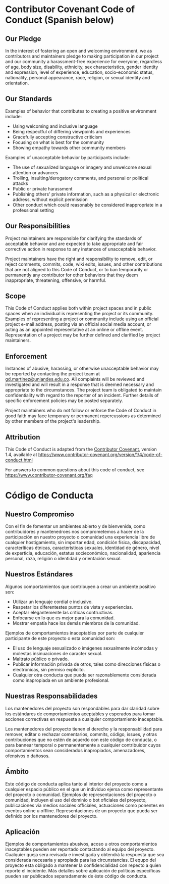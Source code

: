 # Contributor Covenant Code of Conduct (Spanish below)

## Our Pledge

In the interest of fostering an open and welcoming environment, we as
contributors and maintainers pledge to making participation in our project and
our community a harassment-free experience for everyone, regardless of age, body
size, disability, ethnicity, sex characteristics, gender identity and expression,
level of experience, education, socio-economic status, nationality, personal
appearance, race, religion, or sexual identity and orientation.

## Our Standards

Examples of behavior that contributes to creating a positive environment
include:

* Using welcoming and inclusive language
* Being respectful of differing viewpoints and experiences
* Gracefully accepting constructive criticism
* Focusing on what is best for the community
* Showing empathy towards other community members

Examples of unacceptable behavior by participants include:

* The use of sexualized language or imagery and unwelcome sexual attention or
 advances
* Trolling, insulting/derogatory comments, and personal or political attacks
* Public or private harassment
* Publishing others' private information, such as a physical or electronic
 address, without explicit permission
* Other conduct which could reasonably be considered inappropriate in a
 professional setting

## Our Responsibilities

Project maintainers are responsible for clarifying the standards of acceptable
behavior and are expected to take appropriate and fair corrective action in
response to any instances of unacceptable behavior.

Project maintainers have the right and responsibility to remove, edit, or
reject comments, commits, code, wiki edits, issues, and other contributions
that are not aligned to this Code of Conduct, or to ban temporarily or
permanently any contributor for other behaviors that they deem inappropriate,
threatening, offensive, or harmful.

## Scope

This Code of Conduct applies both within project spaces and in public spaces
when an individual is representing the project or its community. Examples of
representing a project or community include using an official project e-mail
address, posting via an official social media account, or acting as an appointed
representative at an online or offline event. Representation of a project may be
further defined and clarified by project maintainers.

## Enforcement

Instances of abusive, harassing, or otherwise unacceptable behavior may be
reported by contacting the project team at gd.martinez@uniandes.edu.co. All
complaints will be reviewed and investigated and will result in a response that
is deemed necessary and appropriate to the circumstances. The project team is
obligated to maintain confidentiality with regard to the reporter of an incident.
Further details of specific enforcement policies may be posted separately.

Project maintainers who do not follow or enforce the Code of Conduct in good
faith may face temporary or permanent repercussions as determined by other
members of the project's leadership.

## Attribution

This Code of Conduct is adapted from the [Contributor Covenant][homepage], version 1.4,
available at https://www.contributor-covenant.org/version/1/4/code-of-conduct.html

[homepage]: https://www.contributor-covenant.org

For answers to common questions about this code of conduct, see
https://www.contributor-covenant.org/faq



# Código de Conducta

## Nuestro Compromiso

Con el fin de fomentar un ambientes abierto y de bienvenida, como contribuidores y mantenedroes nos comprometemos a hacer de la participación en nuestro proyecto o comunidad una experiencia libre de cualquier hostigamiento, sin importar edad, condición física, discapacidad, caracteríticas étnicas, características sexuales, identidad de género, nivel de experticia, educación, estatus socieconómico, nacionalidad, apariencia personal, raza, religión o identidad y orientación sexual.

## Nuestros Estándares 

Algunos comportamientos que contribuyen a crear un ambiente positivo son:
- Utilizar un lenguaje cordial e inclusivo.
- Respetar los diferentestes puntos de vista y experiencias.
- Aceptar elegantemente las críticas contructivas.
- Enfocarse en lo que es mejor para la comunidad.
- Mostrar empatía hace los demás miembros de la comunidad.

Ejemplos de comportamientos inaceptables por parte de cualquier participante de este proyecto o esta comunidad son:
- El uso de lenguaje sexualizado o imágenes sexualmente incómodas y molestas insinuaciones de caracter sexual.
- Maltrato público o privado.
- Publicar información privada de otros, tales como direcciones físicas o electrónicas, sin permiso explícito.
- Cualquier otra conducta que pueda ser razonablemente considerada como inapropiada en un ambiente profesional.

## Nuestras Responsabilidades

Los mantenedores del proyecto son respondables para dar claridad sobre los estándares de comportamientos aceptables y esperados para tomar acciones correctivas en respuesta a cualquier comportamiento inaceptable.

Los mantenedores del proyecto tienen el derecho y la responsabilidad para remover, editar o rechazar comentarios, commits, código, issues, y otras contribuciones que no estén de acuerdo con este código de conducta, o para bannear temporal o permanentemente a cualquier contribuidor 
cuyos comportamientos sean considerados inapropiados, amenazadores, ofensivos o dañosos.

## Ámbito

Este código de conducta aplica tanto al interior del proyecto como a cualquier espacio público en el que un individuo ejersa como representante del proyecto o comunidad. Ejemplos de representaciones del proyecto o comunidad, incluyen el uso del dominio o bot oficiales del proyecto, publicaciones vía medios sociales officiales, actuaciones como ponentes en eventos online u offline. Representaciones de un proyecto que pueda ser definido por los mantenedores del proyecto.

## Aplicación

Ejemplos de comportamientos abusivos, acoso u otros comportamientos inaceptables pueden ser reportado contactando al equipo del proyecto. Cualquier queja sera revisada e investigada y obtendrá la respuesta que sea considerada necesaria y apropiada para las circunstancias. El equpo del proyecto esta obligado a mantener la confidencialidad con repecto a quien reporte el incidente. Más detalles sobre aplicación de políticas específicas pueden ser publicados separadamente de éste código de conducta.

